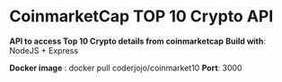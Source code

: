 # CoinmarketCap TOP 10 Crypto API

**API to access Top 10 Crypto details from coinmarketcap**
**Build with**: NodeJS + Express 

**Docker image** : docker pull coderjojo/coinmarket10
**Port**: 3000
